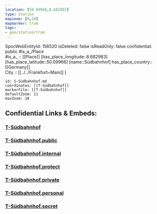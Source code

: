 ```yaml
---
location: [50.09966,8.682983] 
type: Station 
mapzoom: [8,18] 
mapmarker: tram 
tags:
- geo/station/tram
---
```

SpocWebEntityId: 156520
isDeleted: false
isReadOnly: false
confidential: public
#is_a_/Place  
#is_a_ :: [[Place]] 
[has_place_longitude::8.682983] 
[has_place_latitude::50.09966] 
[name::Südbahnhof] 
has_place_country:: [[Germany]]  
City :: [[../../Frankfurt~Main]] ] 


```leaflet
id: S-Südbahnhof.md
coordinates: [[T-Südbahnhof]] 
markerFile: [[T-Südbahnhof]] 
defaultZoom: 11 
maxZoom: 18
```


## Confidential Links & Embeds: 

### [T-Südbahnhof](/_Standards/Earth/Continent/Europe/Europe~Central/Germany/Germany~West/Hessen/counties~Hessen/Frankfurt~Main/Stations-FFM~T/T-Südbahnhof.md) 

### [T-Südbahnhof.public](/_public/Earth/Continent/Europe/Europe~Central/Germany/Germany~West/Hessen/counties~Hessen/Frankfurt~Main/Stations-FFM~T/T-Südbahnhof.public.md) 

### [T-Südbahnhof.internal](/_internal/Earth/Continent/Europe/Europe~Central/Germany/Germany~West/Hessen/counties~Hessen/Frankfurt~Main/Stations-FFM~T/T-Südbahnhof.internal.md) 

### [T-Südbahnhof.protect](/_protect/Earth/Continent/Europe/Europe~Central/Germany/Germany~West/Hessen/counties~Hessen/Frankfurt~Main/Stations-FFM~T/T-Südbahnhof.protect.md) 

### [T-Südbahnhof.private](/_private/Earth/Continent/Europe/Europe~Central/Germany/Germany~West/Hessen/counties~Hessen/Frankfurt~Main/Stations-FFM~T/T-Südbahnhof.private.md) 

### [T-Südbahnhof.personal](/_personal/Earth/Continent/Europe/Europe~Central/Germany/Germany~West/Hessen/counties~Hessen/Frankfurt~Main/Stations-FFM~T/T-Südbahnhof.personal.md) 

### [T-Südbahnhof.secret](/_secret/Earth/Continent/Europe/Europe~Central/Germany/Germany~West/Hessen/counties~Hessen/Frankfurt~Main/Stations-FFM~T/T-Südbahnhof.secret.md)

